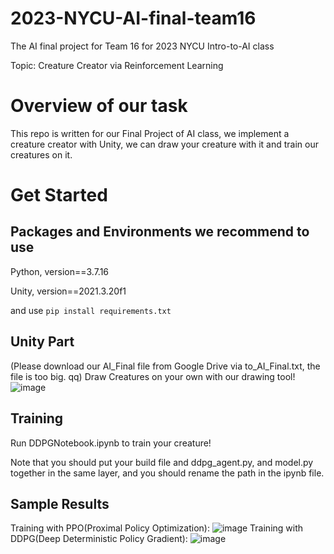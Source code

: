 # 2023-NYCU-AI-final-team16
The AI final project for Team 16 for 2023 NYCU Intro-to-AI class

Topic: Creature Creator via Reinforcement Learning 

# Overview of our task
  This repo is written for our Final Project of AI class, we implement a creature creator with Unity, we can draw your creature with it and train our creatures on it.
# Get  Started
## Packages and Environments we recommend to use
Python, version==3.7.16

Unity, version==2021.3.20f1

and use
```pip install requirements.txt```

## Unity Part
  (Please download our AI_Final file from Google Drive via to_AI_Final.txt, the file is too big. qq)
  Draw Creatures on your own with our drawing tool!
  ![image](https://github.com/TianYueh/2023-NYCU-AI-final-team16/blob/main/man.png)
  
## Training
  Run DDPGNotebook.ipynb to train your creature!
  
  Note that you should put your build file and ddpg_agent.py, and model.py together in the same layer, and you should rename the path in the ipynb file.
  
## Sample Results
  Training with PPO(Proximal Policy Optimization):
  ![image](https://github.com/TianYueh/2023-NYCU-AI-final-team16/blob/main/mil.png)
  Training with DDPG(Deep Deterministic Policy Gradient):
  ![image](https://github.com/TianYueh/2023-NYCU-AI-final-team16/blob/main/ddpg.png)




